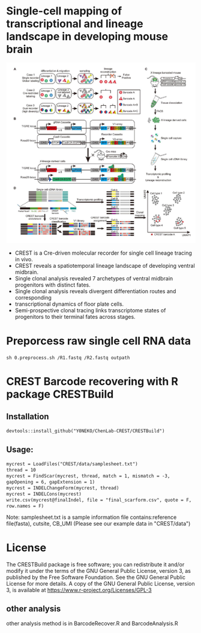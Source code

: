 # Single-cell mapping of transcriptional and lineage landscape in developing mouse brain

![image](https://github.com/Y0NEKO/ChenLab-CREST/blob/main/figure1.jpg)

* CREST is a Cre-driven molecular recorder for single cell lineage tracing in vivo.  
* CREST reveals a spatiotemporal lineage landscape of developing ventral midbrain.  
* Single clonal analysis revealed 7 archetypes of ventral midbrain progenitors with
distinct fates.  
* Single clonal analysis reveals divergent differentiation routes and corresponding
* transcriptional dynamics of floor plate cells.  
* Semi-prospective clonal tracing links transcriptome states of progenitors to their
terminal fates across stages.  

# Preporcess raw single cell RNA data
```
sh 0.preprocess.sh /R1.fastq /R2.fastq outpath  
```

# CREST Barcode recovering with R package CRESTBuild
## Installation
```
devtools::install_github("Y0NEKO/ChenLab-CREST/CRESTBuild")
```
## Usage:
```
mycrest = LoadFiles("CREST/data/samplesheet.txt")
thread = 10
mycrest = FindScar(mycrest, thread, match = 1, mismatch = -3, gapOpening = 6, gapExtension = 1)
mycrest = INDELChangeForm(mycrest, thread)
mycrest = INDELCons(mycrest)
write.csv(mycrest@finalIndel, file = "final_scarform.csv", quote = F, row.names = F)
```

Note: samplesheet.txt is a sample information file contains:reference file(fasta), cutsite, CB_UMI
(Please see our example data in "CREST/data")


# License
The CRESTBuild package is free software; you can redistribute it and/or modify it under the terms of the GNU General Public License, version 3, as published by the Free Software Foundation.
See the GNU General Public License for more details.
A copy of the GNU General Public License, version 3, is available at https://www.r-project.org/Licenses/GPL-3

## other analysis
other analysis method is in BarcodeRecover.R and BarcodeAnalysis.R
